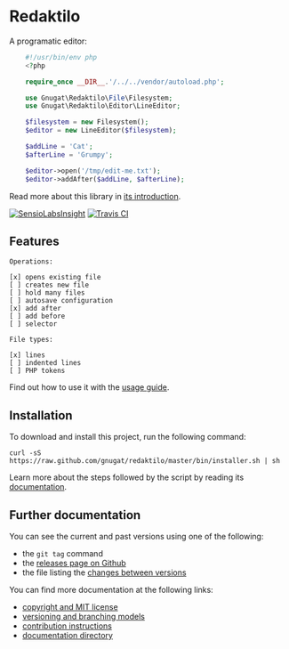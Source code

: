 # Redaktilo

A programatic editor:

```php
    #!/usr/bin/env php
    <?php

    require_once __DIR__.'/../../vendor/autoload.php';

    use Gnugat\Redaktilo\File\Filesystem;
    use Gnugat\Redaktilo\Editor\LineEditor;

    $filesystem = new Filesystem();
    $editor = new LineEditor($filesystem);

    $addLine = 'Cat';
    $afterLine = 'Grumpy';

    $editor->open('/tmp/edit-me.txt');
    $editor->addAfter($addLine, $afterLine);
```

Read more about this library in [its introduction](doc/01-introduction.md).

[![SensioLabsInsight](https://insight.sensiolabs.com/projects/fbe2d89f-f64d-45c2-a680-bbafac4b0d08/big.png)](https://insight.sensiolabs.com/projects/fbe2d89f-f64d-45c2-a680-bbafac4b0d08)
[![Travis CI](https://travis-ci.org/gnugat/redaktilo.png)](https://travis-ci.org/gnugat/redaktilo)

## Features

    Operations:

    [x] opens existing file
    [ ] creates new file
    [ ] hold many files
    [ ] autosave configuration
    [x] add after
    [ ] add before
    [ ] selector

    File types:

    [x] lines
    [ ] indented lines
    [ ] PHP tokens

Find out how to use it with the [usage guide](doc/03-usage.md).

## Installation

To download and install this project, run the following command:

    curl -sS https://raw.github.com/gnugat/redaktilo/master/bin/installer.sh | sh

Learn more about the steps followed by the script by reading its [documentation](doc/02-installation.md).

## Further documentation

You can see the current and past versions using one of the following:

* the `git tag` command
* the [releases page on Github](https://github.com/gnugat/redaktilo/releases)
* the file listing the [changes between versions](CHANGELOG.md)

You can find more documentation at the following links:

* [copyright and MIT license](LICENSE)
* [versioning and branching models](VERSIONING.md)
* [contribution instructions](CONTRIBUTING.md)
* [documentation directory](doc)
